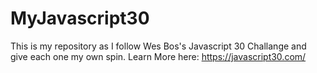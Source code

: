 # MyJavascript30
This is my repository as I follow Wes Bos's Javascript 30 Challange and give each one my own spin. Learn More here: https://javascript30.com/
